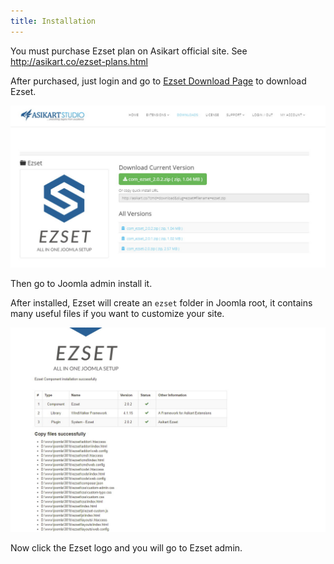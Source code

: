 ```yaml
---
title: Installation
---
```


You must purchase Ezset plan on Asikart official site. See http://asikart.co/ezset-plans.html

After purchased, just login and go to [Ezset Download Page](http://asikart.co/downloads/ezset.html) to download Ezset.

![](p-2017-10-25-001.jpg)

Then go to Joomla admin install it.

After installed, Ezset will create an `ezset` folder in Joomla root, it contains many useful files if you want to customize your site.

![](p-2017-10-25-002.jpg)

Now click the Ezset logo and you will go to Ezset admin.
